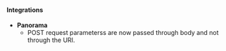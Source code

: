 
#### Integrations
- __Panorama__
  - POST request parameterss are now passed through body and not through the URI.
